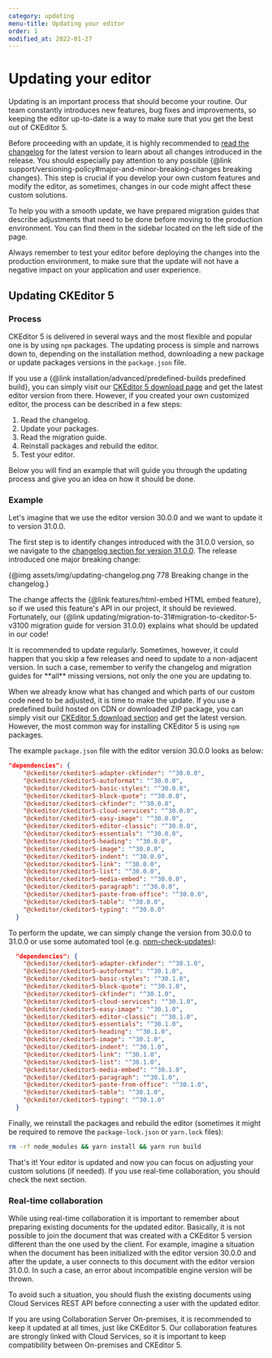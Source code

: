 ```yaml
---
category: updating
menu-title: Updating your editor
order: 1
modified_at: 2022-01-27
---
```


# Updating your editor

Updating is an important process that should become your routine. Our team constantly introduces new features, bug fixes and improvements, so keeping the editor up-to-date is a way to make sure that you get the best out of CKEditor 5.

Before proceeding with an update, it is highly recommended to [read the changelog](https://github.com/ckeditor/ckeditor5/blob/master/CHANGELOG.md) for the latest version to learn about all changes introduced in the release. You should especially pay attention to any possible {@link support/versioning-policy#major-and-minor-breaking-changes breaking changes}. This step is crucial if you develop your own custom features and modify the editor, as sometimes, changes in our code might affect these custom solutions.

To help you with a smooth update, we have prepared migration guides that describe adjustments that need to be done before moving to the production environment. You can find them in the sidebar located on the left side of the page.

<info-box>
  Always remember to test your editor before deploying the changes into the production environment, to make sure that the update will not have a negative impact on your application and user experience.
</info-box>

## Updating CKEditor 5

### Process

CKEditor 5 is delivered in several ways and the most flexible and popular one is by using `npm` packages. The updating process is simple and narrows down to, depending on the installation method, downloading a new package or update packages versions in the `package.json` file.

If you use a {@link installation/advanced/predefined-builds predefined build}, you can simply visit our [CKEditor 5 download page](https://ckeditor.com/ckeditor-5/download/) and get the latest editor version from there. However, if you created your own customized editor, the process can be described in a few steps:
1. Read the changelog.
2. Update your packages.
3. Read the migration guide.
4. Reinstall packages and rebuild the editor.
5. Test your editor.

Below you will find an example that will guide you through the updating process and give you an idea on how it should be done.

### Example

Let's imagine that we use the editor version 30.0.0 and we want to update it to version 31.0.0.

The first step is to identify changes introduced with the 31.0.0 version, so we navigate to the [changelog section for version 31.0.0](https://github.com/ckeditor/ckeditor5/blob/master/CHANGELOG.md#3100-2021-10-25). The release introduced one major breaking change:

{@img assets/img/updating-changelog.png 778 Breaking change in the changelog.}

The change affects the {@link features/html-embed HTML embed feature}, so if we used this feature's API in our project, it should be reviewed. Fortunately, our {@link updating/migration-to-31#migration-to-ckeditor-5-v3100 migration guide for version 31.0.0} explains what should be updated in our code!

<info-box>
  It is recommended to update regularly. Sometimes, however, it could happen that you skip a few releases and need to update to a non-adjacent version. In such a case, remember to verify the changelog and migration guides for **all** missing versions, not only the one you are updating to.
</info-box>

When we already know what has changed and which parts of our custom code need to be adjusted, it is time to make the update. If you use a predefined build hosted on CDN or downloaded ZIP package, you can simply visit our [CKEditor 5 download section](https://ckeditor.com/ckeditor-5/download/) and get the latest version. However, the most common way for installing CKEditor 5 is using `npm` packages.

The example `package.json` file with the editor version 30.0.0 looks as below:

```json
"dependencies": {
    "@ckeditor/ckeditor5-adapter-ckfinder": "^30.0.0",
    "@ckeditor/ckeditor5-autoformat": "^30.0.0",
    "@ckeditor/ckeditor5-basic-styles": "^30.0.0",
    "@ckeditor/ckeditor5-block-quote": "^30.0.0",
    "@ckeditor/ckeditor5-ckfinder": "^30.0.0",
    "@ckeditor/ckeditor5-cloud-services": "^30.0.0",
    "@ckeditor/ckeditor5-easy-image": "^30.0.0",
    "@ckeditor/ckeditor5-editor-classic": "^30.0.0",
    "@ckeditor/ckeditor5-essentials": "^30.0.0",
    "@ckeditor/ckeditor5-heading": "^30.0.0",
    "@ckeditor/ckeditor5-image": "^30.0.0",
    "@ckeditor/ckeditor5-indent": "^30.0.0",
    "@ckeditor/ckeditor5-link": "^30.0.0",
    "@ckeditor/ckeditor5-list": "^30.0.0",
    "@ckeditor/ckeditor5-media-embed": "^30.0.0",
    "@ckeditor/ckeditor5-paragraph": "^30.0.0",
    "@ckeditor/ckeditor5-paste-from-office": "^30.0.0",
    "@ckeditor/ckeditor5-table": "^30.0.0",
    "@ckeditor/ckeditor5-typing": "^30.0.0"
  }
  ```

To perform the update, we can simply change the version from 30.0.0 to 31.0.0 or use some automated tool (e.g. [npm-check-updates](https://www.npmjs.com/package/npm-check-updates)):

```json
  "dependencies": {
    "@ckeditor/ckeditor5-adapter-ckfinder": "^30.1.0",
    "@ckeditor/ckeditor5-autoformat": "^30.1.0",
    "@ckeditor/ckeditor5-basic-styles": "^30.1.0",
    "@ckeditor/ckeditor5-block-quote": "^30.1.0",
    "@ckeditor/ckeditor5-ckfinder": "^30.1.0",
    "@ckeditor/ckeditor5-cloud-services": "^30.1.0",
    "@ckeditor/ckeditor5-easy-image": "^30.1.0",
    "@ckeditor/ckeditor5-editor-classic": "^30.1.0",
    "@ckeditor/ckeditor5-essentials": "^30.1.0",
    "@ckeditor/ckeditor5-heading": "^30.1.0",
    "@ckeditor/ckeditor5-image": "^30.1.0",
    "@ckeditor/ckeditor5-indent": "^30.1.0",
    "@ckeditor/ckeditor5-link": "^30.1.0",
    "@ckeditor/ckeditor5-list": "^30.1.0",
    "@ckeditor/ckeditor5-media-embed": "^30.1.0",
    "@ckeditor/ckeditor5-paragraph": "^30.1.0",
    "@ckeditor/ckeditor5-paste-from-office": "^30.1.0",
    "@ckeditor/ckeditor5-table": "^30.1.0",
    "@ckeditor/ckeditor5-typing": "^30.1.0"
  }
  ```

Finally, we reinstall the packages and rebuild the editor (sometimes it might be required to remove the `package-lock.json` or `yarn.lock` files):

```sh
rm -rf node_modules && yarn install && yarn run build
```

That's it! Your editor is updated and now you can focus on adjusting your custom solutions (if needed). If you use real-time collaboration, you should check the next section.

### Real-time collaboration

While using real-time collaboration it is important to remember about preparing existing documents for the updated editor. Basically, it is not possible to join the document that was created with a CKEditor 5 version different than the one used by the client. For example, imagine a situation when the document has been initialized with the editor version 30.0.0 and after the update, a user connects to this document with the editor version 31.0.0. In such a case, an error about incompatible engine version will be thrown.

To avoid such a situation, you should flush the existing documents using Cloud Services REST API before connecting a user with the updated editor.

<info-box>
If you are using Collaboration Server On-premises, it is recommended to keep it updated at all times, just like CKEditor 5. Our collaboration features are strongly linked with Cloud Services, so it is important to keep compatibility between On-premises and CKEditor 5.
</info-box>